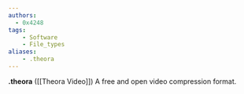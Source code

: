 ```yaml
---
authors:
  - 0x4248
tags:
    - Software
    - File_types
aliases:
    - .theora
---
```

**.theora** ([[Theora Video]]) A free and open video compression format.
